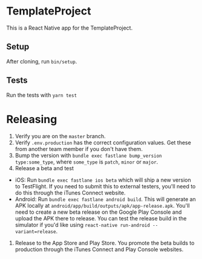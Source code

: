 # TemplateProject

This is a React Native app for the TemplateProject.

## Setup

After cloning, run `bin/setup`.

## Tests

Run the tests with `yarn test`

# Releasing

1. Verify you are on the `master` branch.
1. Verify `.env.production` has the correct configuration values. Get these from
   another team member if you don't have them.
1. Bump the version with `bundle exec fastlane bump_version type:some_type`,
   where `some_type` is `patch`, `minor` or `major`.
1. Release a beta and test
  - iOS: Run `bundle exec fastlane ios beta` which will ship a new version to
      TestFlight. If you need to submit this to external testers, you'll need to do
      this through the iTunes Connect website.
  - Android: Run `bundle exec fastlane android build`. This will generate an APK
      locally at `android/app/build/outputs/apk/app-release.apk`. You'll need to
      create a new beta release on the Google Play Console and upload the APK
      there to release. You can test the release build in the simulator if you'd
      like using `react-native run-android --variant=release`.
1. Release to the App Store and Play Store. You promote the beta builds to
   production through the iTunes Connect and Play Console websites.
